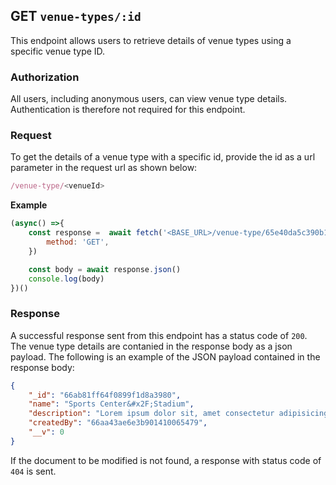 ## GET `venue-types/:id`

This endpoint allows users to retrieve details of venue types using a specific venue type ID.

### Authorization
All users, including anonymous users, can view venue type details. Authentication is therefore not required for this endpoint.


### Request
To get the details of a venue type with a specific id, provide the id as a url parameter in the request url as shown below:

```javascript
/venue-type/<venueId>
```

**Example**

```javascript
(async() =>{
    const response =  await fetch('<BASE_URL>/venue-type/65e40da5c390b114451cebb5',{
        method: 'GET',
    })

    const body = await response.json()
    console.log(body)
})()
```

### Response
A successful response sent from this endpoint has a status code of `200`. The venue type details are contanied in the response body as a json payload. The following is an example of the JSON payload contained in the response body:

```json
{
    "_id": "66ab81ff64f0899f1d8a3980",
    "name": "Sports Center&#x2F;Stadium",
    "description": "Lorem ipsum dolor sit, amet consectetur adipisicing elit. Maiores libero illo praesentium autem nesciunt consectetur repudiandae omnis eum similique in, quas rerum. Eveniet, possimus doloremque?",
    "createdBy": "66aa43ae6e3b901410065479",
    "__v": 0
}
```

If the document to be modified is not found, a response with status code of `404` is sent.
